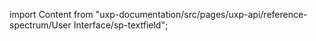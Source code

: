 
import Content from "uxp-documentation/src/pages/uxp-api/reference-spectrum/User Interface/sp-textfield";

<Content query="product=photoshop"/>
